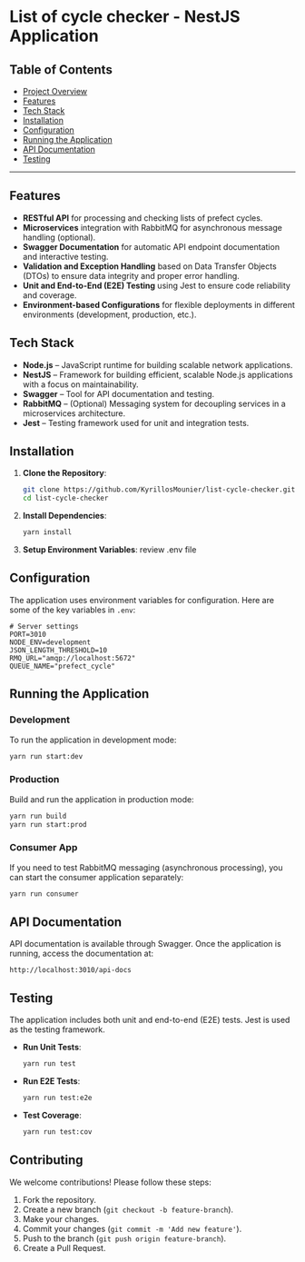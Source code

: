 
# List of cycle checker - NestJS Application

## Table of Contents
- [Project Overview](#project-overview)
- [Features](#features)
- [Tech Stack](#tech-stack)
- [Installation](#installation)
- [Configuration](#configuration)
- [Running the Application](#running-the-application)
- [API Documentation](#api-documentation)
- [Testing](#testing)


---

## Features
- **RESTful API** for processing and checking lists of prefect cycles.
- **Microservices** integration with RabbitMQ for asynchronous message handling (optional).
- **Swagger Documentation** for automatic API endpoint documentation and interactive testing.
- **Validation and Exception Handling** based on Data Transfer Objects (DTOs) to ensure data integrity and proper error handling.
- **Unit and End-to-End (E2E) Testing** using Jest to ensure code reliability and coverage.
- **Environment-based Configurations** for flexible deployments in different environments (development, production, etc.).

## Tech Stack
- **Node.js** – JavaScript runtime for building scalable network applications.
- **NestJS** – Framework for building efficient, scalable Node.js applications with a focus on maintainability.
- **Swagger** – Tool for API documentation and testing.
- **RabbitMQ** – (Optional) Messaging system for decoupling services in a microservices architecture.
- **Jest** – Testing framework used for unit and integration tests.


## Installation
1. **Clone the Repository**:
   ```bash
   git clone https://github.com/KyrillosMounier/list-cycle-checker.git
   cd list-cycle-checker
   ```

2. **Install Dependencies**:
   ```bash
   yarn install
   ```

3. **Setup Environment Variables**:
 review .env file

## Configuration
The application uses environment variables for configuration. Here are some of the key variables in `.env`:

```plaintext
# Server settings
PORT=3010
NODE_ENV=development
JSON_LENGTH_THRESHOLD=10
RMQ_URL="amqp://localhost:5672"
QUEUE_NAME="prefect_cycle"
```

## Running the Application
### Development
To run the application in development mode:

```bash
yarn run start:dev
```

### Production
Build and run the application in production mode:

```bash
yarn run build
yarn run start:prod
```

### Consumer App
If you need to test RabbitMQ messaging (asynchronous processing), you can start the consumer application separately:

```bash
yarn run consumer
```

## API Documentation
API documentation is available through Swagger. Once the application is running, access the documentation at:

```
http://localhost:3010/api-docs
```

## Testing
The application includes both unit and end-to-end (E2E) tests. Jest is used as the testing framework.

- **Run Unit Tests**:
  ```bash
  yarn run test
  ```

- **Run E2E Tests**:
  ```bash
  yarn run test:e2e
  ```

- **Test Coverage**:
  ```bash
  yarn run test:cov
  ```


## Contributing
We welcome contributions! Please follow these steps:

1. Fork the repository.
2. Create a new branch (`git checkout -b feature-branch`).
3. Make your changes.
4. Commit your changes (`git commit -m 'Add new feature'`).
5. Push to the branch (`git push origin feature-branch`).
6. Create a Pull Request.
